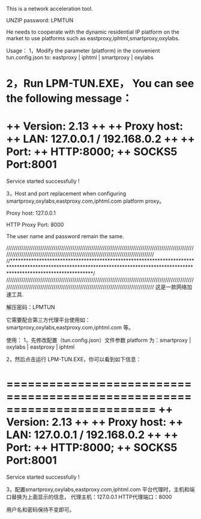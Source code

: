 This is a network acceleration tool.

UNZIP password: LPMTUN

He needs to cooperate with the dynamic residential IP platform on the market to use platforms such as eastproxy,iphtml,smartproxy,oxylabs.

Usage：
1，Modify the parameter (platform) in the convenient tun.config.json to: eastproxy | iphtml | smartproxy | oxylabs

2，Run LPM-TUN.EXE， You can see the following message：
=========================================================================
++ Version: 2.13
++
++ Proxy host:
++ LAN: 127.0.0.1 / 192.168.0.2
++
++ Port:
++ HTTP:8000;
++ SOCKS5 Port:8001
=========================================================================
Service started successfully !

3，Host and port replacement when configuring smartproxy,oxylabs,eastproxy.com,iphtml.com platform proxy。

Proxy host: 127.0.0.1

HTTP Proxy Port: 8000

The user name and password remain the same.

/////////////////////////////////////////////////////////////////////////////////////////////////////////////////////////////////////////////////////////////////////////////////
//******************************************************************************************************************************************************************************/
/////////////////////////////////////////////////////////////////////////////////////////////////////////////////////////////////////////////////////////////////////////////////
这是一款网络加速工具.

解压密码：LPMTUN

它需要配合第三方代理平台使用如： smartproxy,oxylabs,eastproxy.com,iphtml.com 等。

使用：
1，先修改配置（tun.config.json）文件参数 platform 为：smartproxy | oxylabs | eastproxy | iphtml

2，然后点击运行 LPM-TUN.EXE，你可以看到如下信息：

=========================================================================
++ Version: 2.13
++
++ Proxy host:
++ LAN: 127.0.0.1 / 192.168.0.2
++
++ Port:
++ HTTP:8000;
++ SOCKS5 Port:8001
=========================================================================
Service started successfully !

3，配置smartproxy,oxylabs,eastproxy.com,iphtml.com 平台代理时，主机和端口替换为上面显示的信息，
代理主机：127.0.0.1
HTTP代理端口：8000

用户名和密码保持不变即可。
